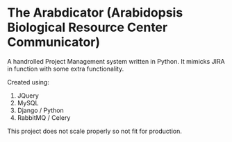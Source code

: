 The Arabdicator (Arabidopsis Biological Resource Center Communicator)
===========

A handrolled Project Management system written in Python. It mimicks JIRA in function with some extra functionality.

Created using:

1. JQuery
2. MySQL
3. Django / Python
4. RabbitMQ / Celery

This project does not scale properly so not fit for production.
